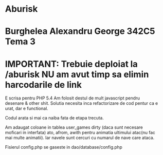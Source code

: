 Aburisk
=======

Burghelea Alexandru George
342C5
Tema 3
===============
IMPORTANT: Trebuie deploiat la /aburisk
NU am avut timp sa elimin harcodarile de link
===============
E scrisa pentru PHP 5.4
Am folosit destul de mult javascript pendru desenare & other shit. Solutia necesita
inca refactorizare de cod pentur ca e urat, dar e functional.

Codul arata si mai ca naiba fata de etapa trecuta.

Am adaugat coloane in tablea user_games dirty (daca sunt necesare moficari in interfata)
ato, afrom, awith pentru animatia ultimului atac(nu fac mai multe animatii). Iar navele
sunt cercuri cu numarul de nave care ataca.

Fisierul config.php se gaseste in dao/database/config.php